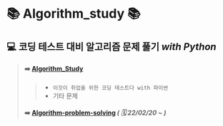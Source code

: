 # 📚 __Algorithm_study__ 📚


## 💻 __코딩 테스트 대비 알고리즘 문제 풀기 *with Python*__
> #### ➡️ __[Algorithm_Study](https://github.com/cje1903/Algorithm_study)__
> > * `이것이 취업을 위한 코딩 테스트다 with 파이썬` <br/>
> > * 기타 문제<br/>
> 
> #### ➡️ __[Algorithm-problem-solving](https://github.com/zmin9/Algorithm-problem-solving)__ *( 🗓 22/02/20 ~ )* <br/>
